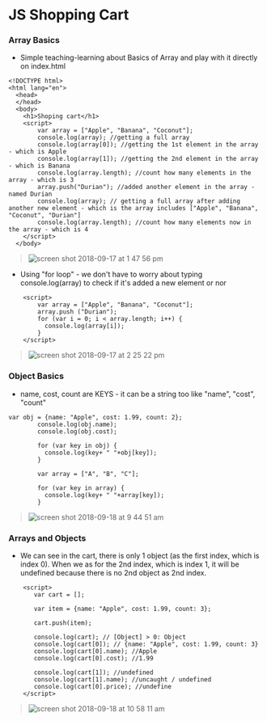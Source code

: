 # JS Shopping Cart

### Array Basics 
- Simple teaching-learning about Basics of Array and play with it directly on index.html
```
<!DOCTYPE html>
<html lang="en">
  <head>
  </head>
  <body>
    <h1>Shoping cart</h1>
    <script>
        var array = ["Apple", "Banana", "Coconut"];
        console.log(array); //getting a full array 
        console.log(array[0]); //getting the 1st element in the array - which is Apple
        console.log(array[1]); //getting the 2nd element in the array - which is Banana
        console.log(array.length); //count how many elements in the array - which is 3
        array.push("Durian"); //added another element in the array - named Durian
        console.log(array); // getting a full array after adding another new element - which is the array includes ["Apple", "Banana", "Coconut", "Durian"]
        console.log(array.length); //count how many elements now in the array - which is 4
    </script>
  </body>
```
> ![screen shot 2018-09-17 at 1 47 56 pm](https://user-images.githubusercontent.com/36870689/45646387-62256c00-ba80-11e8-9900-56dbb3c48281.png)

- Using "for loop" - we don't have to worry about typing console.log(array) to check if it's added a new element or nor
```
    <script>
        var array = ["Apple", "Banana", "Coconut"];
        array.push ("Durian");
        for (var i = 0; i < array.length; i++) {
          console.log(array[i]);
        }
    </script>
```
> ![screen shot 2018-09-17 at 2 25 22 pm](https://user-images.githubusercontent.com/36870689/45648391-b0893980-ba85-11e8-96b4-5cb4ebec59e3.png)

### Object Basics
- name, cost, count are KEYS - it can be a string too like "name", "cost", "count"
```
var obj = {name: "Apple", cost: 1.99, count: 2};
        console.log(obj.name);
        console.log(obj.cost);

        for (var key in obj) {
          console.log(key+ " "+obj[key]);
        }

        var array = ["A", "B", "C"];

        for (var key in array) {
          console.log(key+ " "+array[key]);
        }
```
> ![screen shot 2018-09-18 at 9 44 51 am](https://user-images.githubusercontent.com/36870689/45699599-89834400-bb27-11e8-934e-00c514ea484b.png)

### Arrays and Objects
- We can see in the cart, there is only 1 object (as the first index, which is index 0). When we as for the 2nd index, which is index 1, it will be undefined because there is no 2nd object as 2nd index. 
```
    <script>
       var cart = [];

       var item = {name: "Apple", cost: 1.99, count: 3};

       cart.push(item);

       console.log(cart); // [Object] > 0: Object
       console.log(cart[0]); // {name: "Apple", cost: 1.99, count: 3}
       console.log(cart[0].name); //Apple
       console.log(cart[0].cost); //1.99

       console.log(cart[1]); //undefined
       console.log(cart[1].name); //uncaught / undefined
       console.log(cart[0].price); //undefine
    </script>
```
> ![screen shot 2018-09-18 at 10 58 11 am](https://user-images.githubusercontent.com/36870689/45703569-f8659a80-bb31-11e8-81de-ab540d06e4e6.png)
